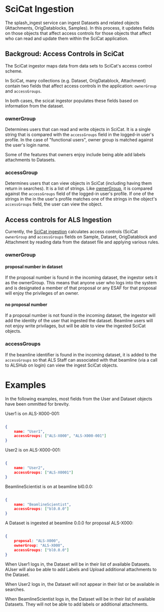 # SciCat Ingestion
The splash_ingest service can ingest Datasets and related objects (Attachments, OrigDatablocks, Samples). In this process, it updates fields on those objects that affect access controls for those objects that affect who can read and update them within the SciCat application.

## Backgroud: Access Controls in SciCat
The SciCat ingestor maps data from data sets to SciCat's access control scheme.

In SciCat, many collections (e.g. Dataset, OrigDatablock, Attachment) contain two fields that affect access controls in the application: `ownerGroup` and `accessGroups`.

In both cases, the scicat ingestor populates these fields based on information from the dataset.

### ownerGroup
Determines users that can read and write objects in SciCat. It is a single string that is compared with the `accessGroups` field in the logged-in user's profile. In the case of "functional users", owner group is matched against the user's login name.

Some of the features that owners enjoy include being able add labels attachments to Datasets.

### accessGroup
Determines users that can view objects in SciCat (including having them return in searches). It is a list of strings. Like [ownerGroup](ownergroup), it is compared against the `accessGroups` field of the logged-in user's profile. If one of the strings in the in the user's profile matches one of the strings in the object's `accessGroups` field, the user can view the object.

## Access controls for ALS Ingestion
Currently, the [SciCat ingestion](../splash_ingest/scicat.py) calculates access controls (SciCat `ownerGroup` and `accessGroups` fields on Sample, Dataset, OrigDatablock and Attachment by reading data from the dataset file and applying various rules.

### ownerGroup

#### proposal number in dataset
If the proposal number is found in the incoming dataset, the ingestor sets it as the ownerGroup. This means that anyone user who logs into the system and is designated a member of that proposal or any ESAF for that proposal will enjoy the privileges of an owner.

#### no proposal number
If a proposal number is not found in the incoming dataset, the ingestor will add the identity of the user that ingested the dataset. Beamline users will not enjoy write privilages, but will be able to view the ingested SciCat objects.

### accessGroups
If the beamline identifier is found in the incoming dataset, it is added to the `accessGroups` so that ALS Staff can associated with that beamline (via a call to ALSHub on login) can view the ingest SciCat objects.

# Examples
In the following examples, most fields from the User and Dataset objects have been ommitted for brevity.

User1 is on ALS-X000-001:
``` json

{
    name: "User1",
    accessGroups: ["ALS-X000", "ALS-X000-001"]
}
```

User2 is on ALS-X000-001:
``` json

{
    name: "User2",
    accessGroups: ["ALS-X0001"]
}
```

BeamlineScientist is on at beamline bl0.0.0:
``` json

{
    name: "BeamlineScientist",
    accessGroups: ["bl0.0.0"]
}
```

A Dataset is ingested at beamline 0.0.0 for proposal ALS-X000:
``` json

{
    proposal: "ALS-X000",
    ownerGroup: "ALS-X000",
    accessGroups: ["bl0.0.0"]
}
```

When User1 logs in, the Dataset will be in their list of available Datasets. AUser will also be able to add Labels and Upload additional attachments to the Dataset.

When User2 logs in, the Dataset will not appear in their list or be available in searches.

When BeamlineScientist logs in, the Dataset will be in their list of available Datasets. They will not be able to add labels or additional attachments.
